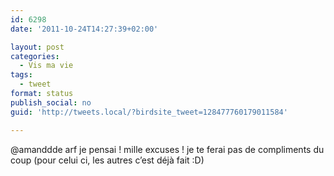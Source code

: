 ```yaml
---
id: 6298
date: '2011-10-24T14:27:39+02:00'

layout: post
categories:
  - Vis ma vie
tags:
  - tweet
format: status
publish_social: no
guid: 'http://tweets.local/?birdsite_tweet=128477760179011584'

---
```


@amanddde arf je pensai ! mille excuses ! je te ferai pas de compliments du coup (pour celui ci, les autres c’est déjà fait :D)
